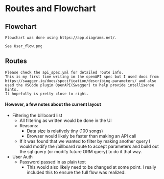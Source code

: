 # Routes and Flowchart

 ## Flowchart
    Flowchart was done using https://app.diagrams.net/. 

    See User_flow.png

 ## Routes
    Please check the api_spec.yml for detailed route info.  
    This is my first time writing in the openAPI spec but I used docs from  
    https://swagger.io/docs/specification/describing-parameters/ and also  
    used the VSCode plugin OpenAPI(Swagger) to help provide intellisense hints.   
    It hopefully is pretty close to right.

#### However, a few notes about the current layout  
   * Filtering the billboard list  
     * All filtering as written would be done in the UI
     * Reasons:
       * Data size is relatively tiny (100 songs) 
       * Browser would likely be faster than making an API call
     * If it was found that we wanted to filter by making another query I would modify the /billboard route to accept parameters and build out the sql query (or modify future ORM query) to do it that way. 
   * User Auth
     * Password passed in as plain text
       * This would also likely need to be changed at some point. I really included this to ensure the full flow was realized. 
  


